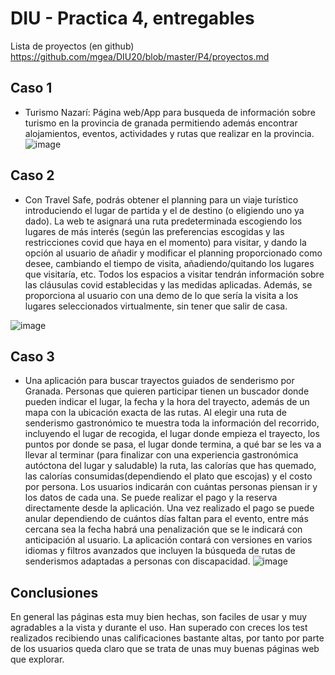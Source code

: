 # DIU - Practica 4, entregables

Lista de proyectos (en github) https://github.com/mgea/DIU20/blob/master/P4/proyectos.md


## Caso 1

- Turismo Nazarí: Página web/App para busqueda de información sobre turismo en la provincia de granada permitiendo además encontrar alojamientos, eventos, actividades y rutas que realizar en la provincia.  
![image](https://user-images.githubusercontent.com/74183704/119852846-f291fb00-bf0f-11eb-83fc-2a6192b3a499.png)

## Caso 2

- Con Travel Safe, podrás obtener el planning para un viaje turístico introduciendo el lugar de partida y el de destino (o eligiendo uno ya dado). La web te asignará una ruta predeterminada escogiendo los lugares de más interés (según las preferencias escogidas y las restricciones covid que haya en el momento) para visitar, y dando la opción al usuario de añadir y modificar el planning proporcionado como desee, cambiando el tiempo de visita, añadiendo/quitando los lugares que visitaría, etc. Todos los espacios a visitar tendrán información sobre las cláusulas covid establecidas y las medidas aplicadas. Además, se proporciona al usuario con una demo de lo que sería la visita a los lugares seleccionados virtualmente, sin tener que salir de casa.

![image](https://user-images.githubusercontent.com/74183704/119852915-03427100-bf10-11eb-8b15-889b3a5f695a.png)

## Caso 3

- Una aplicación para buscar trayectos guiados de senderismo por Granada. Personas que quieren participar tienen un buscador donde pueden indicar el lugar, la fecha y la hora del trayecto, además de un mapa con la ubicación exacta de las rutas. Al elegir una ruta de senderismo gastronómico te muestra toda la información del recorrido, incluyendo el lugar de recogida, el lugar donde empieza el trayecto, los puntos por donde se pasa, el lugar donde termina, a qué bar se les va a llevar al terminar (para finalizar con una experiencia gastronómica autóctona del lugar y saludable) la ruta, las calorías que has quemado, las calorías consumidas(dependiendo el plato que escojas) y el costo por persona. Los usuarios indicarán con cuántas personas piensan ir y los datos de cada una. Se puede realizar el pago y la reserva directamente desde la aplicación. Una vez realizado el pago se puede anular dependiendo de cuántos días faltan para el evento, entre más cercana sea la fecha habrá una penalización que se le indicará con anticipación al usuario. La aplicación contará con versiones en varios idiomas y filtros avanzados que incluyen la búsqueda de rutas de senderismos adaptadas a personas con discapacidad.
![image](https://user-images.githubusercontent.com/74183704/119852880-fc1b6300-bf0f-11eb-9161-10cff823022d.png)

## Conclusiones

En general las páginas esta muy bien hechas, son faciles de usar y muy agradables a la vista y durante el uso. 
Han superado con creces los test realizados recibiendo unas calificaciones bastante altas, por tanto por parte de los usuarios queda claro que se trata de unas muy buenas páginas web que explorar.
